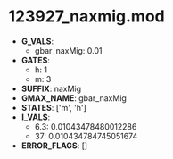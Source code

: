 # 123927_naxmig.mod

- **G_VALS**:
  - gbar_naxMig: 0.01
- **GATES**:
  - h: 1
  - m: 3
- **SUFFIX**: naxMig
- **GMAX_NAME**: gbar_naxMig
- **STATES**: ['m', 'h']
- **I_VALS**:
  - 6.3: 0.01043478480012286
  - 37: 0.010434784745051674
- **ERROR_FLAGS**: []
